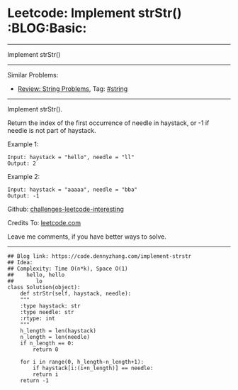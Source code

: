 
# Leetcode: Implement strStr()     :BLOG:Basic:

---

Implement strStr()  

---

Similar Problems:  

-   [Review: String Problems](https://code.dennyzhang.com/review-string), Tag: [#string](https://code.dennyzhang.com/tag/string)

---

Implement strStr().  

Return the index of the first occurrence of needle in haystack, or -1 if needle is not part of haystack.  

Example 1:  

    Input: haystack = "hello", needle = "ll"
    Output: 2

Example 2:  

    Input: haystack = "aaaaa", needle = "bba"
    Output: -1

Github: [challenges-leetcode-interesting](https://github.com/DennyZhang/challenges-leetcode-interesting/tree/master/problems/implement-strstr)  

Credits To: [leetcode.com](https://leetcode.com/problems/implement-strstr/description/)  

Leave me comments, if you have better ways to solve.  

---

    ## Blog link: https://code.dennyzhang.com/implement-strstr
    ## Idea:
    ## Complexity: Time O(n*k), Space O(1)
    ##    hello, hello
    ##       lo
    class Solution(object):
        def strStr(self, haystack, needle):
    	"""
    	:type haystack: str
    	:type needle: str
    	:rtype: int
    	"""
    	h_length = len(haystack)
    	n_length = len(needle)
    	if n_length == 0:
    	    return 0
    
    	for i in range(0, h_length-n_length+1):
    	    if haystack[i:(i+n_length)] == needle:
    		return i
    	return -1

